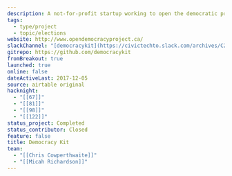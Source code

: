 ```yaml
---
description: A not-for-profit startup working to open the democratic process by publishing a shared campaign resource package for councillor and trustee races.
tags:
  - type/project
  - topic/elections
website: http://www.opendemocracyproject.ca/
slackChannel: "[democracykit](https://civictechto.slack.com/archives/C2YCPMTSM)"
gitrepo: https://github.com/democracykit
fromBreakout: true
launched: true
online: false
dateActiveLast: 2017-12-05
source: airtable original
hacknight:
  - "[[67]]"
  - "[[81]]"
  - "[[98]]"
  - "[[122]]"
status_project: Completed
status_contributor: Closed
feature: false
title: Democracy Kit
team:
  - "[[Chris Cowperthwaite]]"
  - "[[Micah Richardson]]"
---
```

